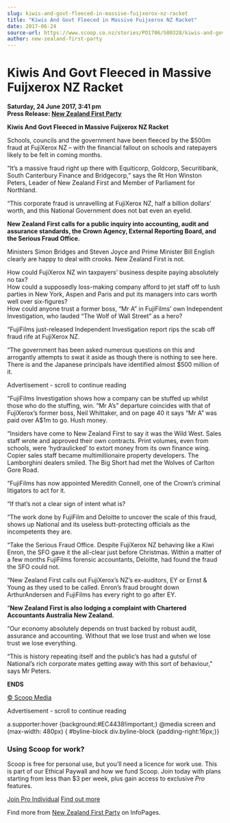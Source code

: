```yaml
---
slug: kiwis-and-govt-fleeced-in-massive-fuijxerox-nz-racket
title: "Kiwis And Govt Fleeced in Massive Fuijxerox NZ Racket"
date: 2017-06-24
source-url: https://www.scoop.co.nz/stories/PO1706/S00328/kiwis-and-govt-fleeced-in-massive-fuijxerox-nz-racket.htm
author: new-zealand-first-party
---
```

Kiwis And Govt Fleeced in Massive Fuijxerox NZ Racket
=====================================================

**Saturday, 24 June 2017, 3:41 pm**  
**Press Release: [New Zealand First Party](https://info.scoop.co.nz/New_Zealand_First_Party)**

**Kiwis And Govt Fleeced in Massive Fuijxerox NZ Racket**  
  
Schools, councils and the government have been fleeced by the $500m fraud at FujiXerox NZ – with the financial fallout on schools and ratepayers likely to be felt in coming months.

“It’s a massive fraud right up there with Equiticorp, Goldcorp, Securitibank, South Canterbury Finance and Bridgecorp,” says the Rt Hon Winston Peters, Leader of New Zealand First and Member of Parliament for Northland.

“This corporate fraud is unravelling at FujiXerox NZ, half a billion dollars’ worth, and this National Government does not bat even an eyelid.

**New Zealand First calls for a public inquiry into accounting, audit and assurance standards, the Crown Agency, External Reporting Board, and the Serious Fraud Office.**

Ministers Simon Bridges and Steven Joyce and Prime Minister Bill English clearly are happy to deal with crooks. New Zealand First is not.

How could FujiXerox NZ win taxpayers’ business despite paying absolutely no tax?  
How could a supposedly loss-making company afford to jet staff off to lush parties in New York, Aspen and Paris and put its managers into cars worth well over six-figures?  
How could anyone trust a former boss, “Mr A” in FujiFilms’ own Independent Investigation, who lauded “The Wolf of Wall Street” as a hero?

“FujiFilms just-released Independent Investigation report rips the scab off fraud rife at FujiXerox NZ.

“The government has been asked numerous questions on this and arrogantly attempts to swat it aside as though there is nothing to see here. There is and the Japanese principals have identified almost $500 million of it.

Advertisement - scroll to continue reading





“FujiFilms Investigation shows how a company can be stuffed up whilst those who do the stuffing, win. “Mr A’s” departure coincides with that of FujiXerox’s former boss, Neil Whittaker, and on page 40 it says “Mr A” was paid over A$1m to go. Hush money.

“Insiders have come to New Zealand First to say it was the Wild West. Sales staff wrote and approved their own contracts. Print volumes, even from schools, were ‘hydraulicked’ to extort money from its own finance wing. Copier sales staff became multimillionaire property developers. The Lamborghini dealers smiled. The Big Short had met the Wolves of Carlton Gore Road.

“FujiFilms has now appointed Meredith Connell, one of the Crown’s criminal litigators to act for it.

“If that’s not a clear sign of intent what is?

“The work done by FujiFilm and Deloitte to uncover the scale of this fraud, shows up National and its useless butt-protecting officials as the incompetents they are.

“Take the Serious Fraud Office. Despite FujiXerox NZ behaving like a Kiwi Enron, the SFO gave it the all-clear just before Christmas. Within a matter of a few months FujiFilms forensic accountants, Deloitte, had found the fraud the SFO could not.

“New Zealand First calls out FujiXerox’s NZ’s ex-auditors, EY or Ernst & Young as they used to be called. Enron’s fraud brought down ArthurAndersen and FujiFilms has every right to go after EY.

“**New Zealand First is also lodging a complaint with Chartered Accountants Australia New Zealand.**

“Our economy absolutely depends on trust backed by robust audit, assurance and accounting. Without that we lose trust and when we lose trust we lose everything.

“This is history repeating itself and the public’s has had a gutsful of National’s rich corporate mates getting away with this sort of behaviour,” says Mr Peters.  
  
**ENDS**

[© Scoop Media](http://www.scoop.co.nz/about/terms.html)  

Advertisement - scroll to continue reading



a.supporter:hover {background:#EC4438!important;} @media screen and (max-width: 480px) { #byline-block div.byline-block {padding-right:16px;}}

### Using Scoop for work?

Scoop is free for personal use, but you’ll need a licence for work use. This is part of our Ethical Paywall and how we fund Scoop. Join today with plans starting from less than $3 per week, plus gain access to exclusive _Pro_ features.  
  
[Join Pro Individual](https://pro.scoop.co.nz/Individual/?from=ProIn24) [Find out more](https://pro.scoop.co.nz/using-scoop-for-work/?from=ProIn24)

Find more from [New Zealand First Party](https://info.scoop.co.nz/New_Zealand_First_Party) on InfoPages.